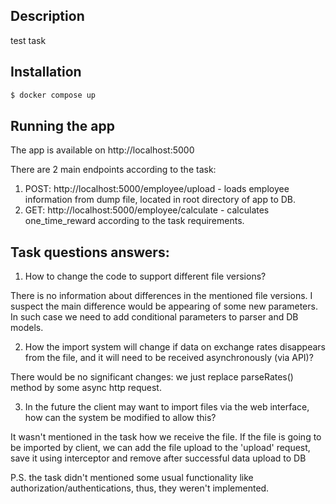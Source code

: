 
## Description

test task

## Installation

```bash
$ docker compose up
```

## Running the app

The app is available on http://localhost:5000

There are 2 main endpoints according to the task:

1. POST: http://localhost:5000/employee/upload - loads employee information from dump file, located in root directory of app to DB.
2. GET:  http://localhost:5000/employee/calculate - calculates one_time_reward according to the task requirements.

## Task questions answers:

1. How to change the code to support different file versions?

There is no information about differences in the mentioned file versions. I suspect the main difference would be appearing of some new parameters.
In such case we need to add conditional parameters to parser and DB models.

2. How the import system will change if data on exchange rates disappears from
   the file, and it will need to be received asynchronously (via API)?

There would be no significant changes: we just replace parseRates() method by some async http request.

3. In the future the client may want to import files via the web interface,
   how can the system be modified to allow this?

It wasn't mentioned in the task how we receive the file. If the file is going to be imported by client, we can add the file upload 
to the 'upload' request, save it using interceptor and remove after successful data upload to DB

P.S. the task didn't mentioned some usual functionality like authorization/authentications, thus, they weren't implemented.



